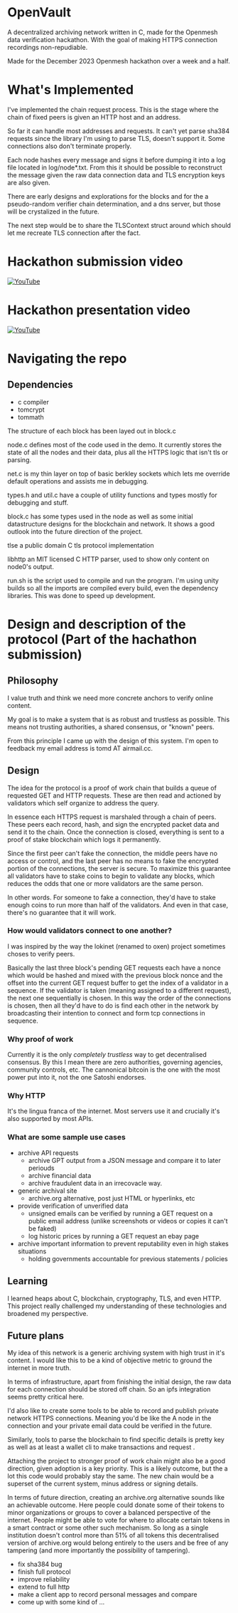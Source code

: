 # OpenVault
A decentralized archiving network written in C, made for the Openmesh data verification hackathon.
With the goal of making HTTPS connection recordings non-repudiable.

Made for the December 2023 Openmesh hackathon over a week and a half.

# What's Implemented
I've implemented the chain request process.
This is the stage where the chain of fixed peers is given an HTTP host and an address.

So far it can handle most addresses and requests.
It can't yet parse sha384 requests since the library I'm using to parse TLS, doesn't support it.
Some connections also don't terminate properly.

Each node hashes every message and signs it before dumping it into a log file located in log/node*.txt.
From this it should be possible to reconstruct the message given the raw data connection data and TLS encryption keys are also given.

There are early designs and explorations for the blocks and for the a pseudo-random verifier chain determination, and a dns server, but those will be crystalized in the future.

The next step would be to share the TLSContext struct around which should let me recreate TLS connection after the fact.

# Hackathon submission video
[![YouTube](http://i.ytimg.com/vi/BomzJLw8PcI/hqdefault.jpg)](https://www.youtube.com/watch?v=BomzJLw8PcI)

# Hackathon presentation video
[![YouTube](http://i.ytimg.com/vi/YiRW_hjkDfo/hqdefault.jpg)](https://www.youtube.com/watch?v=YiRW_hjkDfo)

# Navigating the repo

## Dependencies
- c compiler
- tomcrypt
- tommath

The structure of each block has been layed out in block.c

node.c defines most of the code used in the demo.
It currently stores the state of all the nodes and their data, plus all the HTTPS logic that isn't tls or parsing.

net.c is my thin layer on top of basic berkley sockets which lets me override default operations and assists me in debugging.

types.h and util.c have a couple of utility functions and types mostly for debugging and stuff.

block.c has some types used in the node as well as some initial datastructure designs for the blockchain and network.
It shows a good outlook into the future direction of the project.

tlse a public domain C tls protocol implementation 

libhttp an MIT licensed C HTTP parser, used to show only content on node0's output.

run.sh is the script used to compile and run the program.
I'm using unity builds so all the imports are compiled every build, even the dependency libraries.
This was done to speed up development.


# Design and description of the protocol (Part of the hachathon submission)

## Philosophy
I value truth and think we need more concrete anchors to verify online content.

My goal is to make a system that is as robust and trustless as possible.
This means not trusting authorities, a shared consensus, or "known" peers.

From this principle I came up with the design of this system.
I'm open to feedback my email address is tomd AT airmail.cc.

## Design
The idea for the protocol is a proof of work chain that builds a queue of requested GET and HTTP requests.
These are then read and actioned by validators which self organize to address the query.

In essence each HTTPS request is marshaled through a chain of peers.
These peers each record, hash, and sign the encrypted packet data and send it to the chain.
Once the connection is closed, everything is sent to a proof of stake blockchain which logs it permanently.

Since the first peer can't fake the connection, the middle peers have no access or control, and the last peer has no means to fake the encrypted portion of the connections, the server is secure.
To maximize this guarantee all validators have to stake coins to begin to validate any blocks, which reduces the odds that one or more validators are the same person.

In other words. 
For someone to fake a connection, they'd have to stake enough coins to run more than half of the validators.
And even in that case, there's no guarantee that it will work.

### How would validators connect to one another?
I was inspired by the way the lokinet (renamed to oxen) project sometimes choses to verify peers.

Basically the last three block's pending GET requests each have a nonce which would be hashed and mixed with the previous block nonce and the offset into the current GET request buffer to get the index of a validator in a sequence.
If the validator is taken (meaning assigned to a different request), the next one sequentially is chosen.
In this way the order of the connections is chosen, then all they'd have to do is find each other in the network by broadcasting their intention to connect and form tcp connections in sequence.

### Why proof of work
Currently it is the only *completely trustless* way to get decentralised consensus.
By this I mean there are zero authorities, governing agencies, community controls, etc.
The cannonical bitcoin is the one with the most power put into it, not the one Satoshi endorses.

### Why HTTP
It's the lingua franca of the internet.
Most servers use it and crucially it's also supported by most APIs.

### What are some sample use cases
- archive API requests
    - archive GPT output from a JSON message and compare it to later periouds
    - archive financial data
    - archive fraudulent data in an irrecovacle way.
- generic archival site
    - archive.org alternative, post just HTML or hyperlinks, etc
- provide verification of unverified data
    - unsigned emails can be verified by running a GET request on a public email address (unlike screenshots or videos or copies it can't be faked)
    - log historic prices by running a GET request an ebay page
- archive important information to prevent reputability even in high stakes situations
    - holding governments accountable for previous statements / policies

## Learning
I learned heaps about C, blockchain, cryptography, TLS, and even HTTP.
This project really challenged my understanding of these technologies and broadened my perspective.

## Future plans
My idea of this network is a generic archiving system with high trust in it's content.
I would like this to be a kind of objective metric to ground the internet in more truth.

In terms of infrastructure, apart from finishing the initial design, the raw data for each connection should be stored off chain. So an ipfs integration seems pretty critical here.

I'd also like to create some tools to be able to record and publish private network HTTPS connections.
Meaning you'd be like the A node in the connection and your private email data could be verified in the future.

Similarly, tools to parse the blockchain to find specific details is pretty key as well as at least a wallet cli to make transactions and request .

Attaching the project to stronger proof of work chain might also be a good direction, given adoption is a key priority.
This is a likely outcome, but the a lot this code would probably stay the same.
The new chain would be a superset of the current system, minus address or signing details.

In terms of future direction, creating an archive.org alternative sounds like an achievable outcome.
Here people could donate some of their tokens to minor organizations or groups to cover a balanced perspective of the internet.
People might be able to vote for where to allocate certain tokens in a smart contract or some other such mechanism.
So long as a single institution doesn't control more than 51% of all tokens this decentralised version of archive.org would belong entirely to the users and be free of any tampering (and more importantly the possibility of tampering).

- fix sha384 bug
- finish full protocol
- improve reliability
- extend to full http
- make a client app to record personal messages and compare
- come up with some kind of ...
